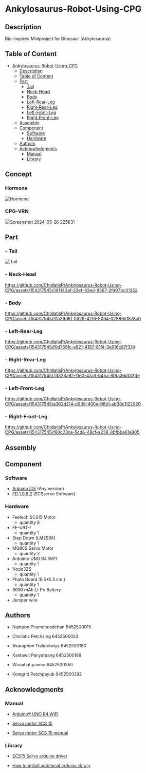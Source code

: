 # Ankylosaurus-Robot-Using-CPG

## Description

Bio-inspired Miniproject for Dinosaur (Ankylosaurus)

## Table of Content
- [Ankylosaurus-Robot-Using-CPG](#ankylosaurus-robot-using-cpg)
  - [Description](#description)
  - [Table of Content](#table-of-content)
  - [Part](#part)
    - [Tail](#--tail)
    - [Neck-Head](#--neck-head)
    - [Body](#--body)
    - [Left-Rear-Leg](#--left-rear-leg)
    - [Right-Rear-Leg](#--right-rear-leg)
    - [Left-Front-Leg](#--left-front-leg)
    - [Right-Front-Leg](#--right-front-leg)
  - [Assembly](#assembly)
  - [Component](#component)
    - [Software](#software)
    - [Hardware](#hardware)
  - [Authors](#authors)
  - [Acknowledgments](#acknowledgments)
    - [Manual](#manual)
    - [Library](#library)

## Concept

### Hormone

![Hormone](https://github.com/ChollatisP/Ankylosaurus-Robot-Using-CPG/assets/154317545/acab8950-2737-42ca-a56c-355e00ac3e4d)

### CPG-VRN

![Screenshot 2024-05-26 225831](https://github.com/ChollatisP/Ankylosaurus-Robot-Using-CPG/assets/154317545/44db49ad-4b2d-4754-9fa7-88c59092cda5)

## Part

### - Tail

![Tail](https://github.com/ChollatisP/Ankylosaurus-Robot-Using-CPG/assets/154317545/eba4127e-1134-43ff-8ab5-4f68a62fa76f)

### - Neck-Head

https://github.com/ChollatisP/Ankylosaurus-Robot-Using-CPG/assets/154317545/061143af-20ef-42ed-8587-2f487bc01352

### - Body

https://github.com/ChollatisP/Ankylosaurus-Robot-Using-CPG/assets/154317545/31a39d6f-0629-42f6-9094-0288651878a0

### - Left-Rear-Leg

https://github.com/ChollatisP/Ankylosaurus-Robot-Using-CPG/assets/154317545/f0d755fc-a621-4187-81f4-3e616c87f374

### - Right-Rear-Leg

https://github.com/ChollatisP/Ankylosaurus-Robot-Using-CPG/assets/154317545/73323a92-11e0-47a3-b45a-8f9a36d1330e

### - Left-Front-Leg

https://github.com/ChollatisP/Ankylosaurus-Robot-Using-CPG/assets/154317545/a362d214-d938-400e-98b1-ab38c1122920

### - Right-Front-Leg

https://github.com/ChollatisP/Ankylosaurus-Robot-Using-CPG/assets/154317545/f60c23ce-5cd6-48cf-a238-8bfbbe61a805

## Assembly

## Component

### Software

* [Arduino IDE](https://www.arduino.cc/en/software) (Any version)
* [FD 1.9.8.2](https://github.com/ChollatisP/Ankylosaurus-Robot-Using-CPG/tree/main/Feetech%20SCSservo%20Software) (SCSservo Software)

### Hardware

* Feetech SCS15 Motor 
   * quantity 8
 * FE-URT-1 
   * quantity 1
 * Step Down (LM2596) 
   * quantity 1
 * MG90S Servo Motor 
   * quantity 2
 * Arduimo UNO R4 WIFI 
   * quantity 1
 * Node32S
   * quantity 1
 * Photo Board (8.5*5.5 cm.)
   * quantity 1
 * 3000 mAh Li-Po Battery
   * quantity 1
 * Jumper wire

## Authors

* Nipitpon Phumchoedchan 6452500015

* Chollatis Petchsing 6452500023

* Akaraphon Trakoolwiya 6452500180

* Kantawit Panyateang 6452500198

* Wiraphat panma 6452500350

* Komgrid Petchpayub 6452500392

## Acknowledgments
### Manual

* [Arduino® UNO R4 WiFi](https://docs.arduino.cc/resources/datasheets/ABX00087-datasheet.pdf)

* [Servo motor SCS 15](https://www.feetechrc.com/Data/feetechrc/upload/file/20201127/start%20%20tutorial201015.pdf)

* [Servo motor SCS 15 manual](https://grobotronics.com/images/companies/1/datasheets/SCS15&SCS115%20Manual.pdf?1516269264467)

### Library

* [SCS15 Servo arduino driver](https://github.com/IS2511/SCServo.git)

* [How to install additional arduino library](https://docs.arduino.cc/software/ide-v1/tutorials/installing-libraries/)  
